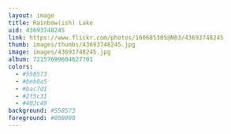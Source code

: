 ```yaml
---
layout: image
title: Rainbow(ish) Lake
uid: 43693748245
link: https://www.flickr.com/photos/160685305@N03/43693748245
thumb: images/thumbs/43693748245.jpg
image: images/43693748245.jpg
album: 72157699604627701
colors: 
  - #558573
  - #beb0a5
  - #bac7d1
  - #2f5c31
  - #402c49
background: #558573
foreground: #000000
---
```


